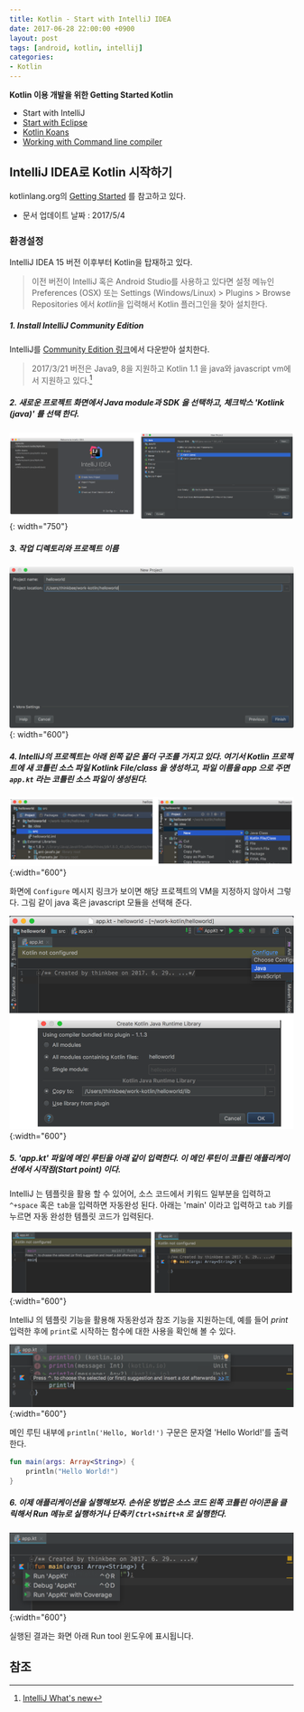 ```yaml
---
title: Kotlin - Start with IntelliJ IDEA
date: 2017-06-28 22:00:00 +0900
layout: post
tags: [android, kotlin, intellij]
categories:
- Kotlin
---
```



**Kotlin 이용 개발을 위한 Getting Started Kotlin**

 - Start with IntelliJ
 - [Start with Eclipse](/kotlin/2017/06/29/tutorial-start-with-eclipse.html)
 - [Kotlin Koans](/kotlin/2017/06/29/tutorial-koans.html)
 - [Working with Command line compiler](/kotlin/2017/06/28/tutorial-commandline-tools.html)


## IntelliJ IDEA로 Kotlin 시작하기

kotlinlang.org의 [Getting Started](https://kotlinlang.org/docs/tutorials/getting-started.html) 를 참고하고 있다.
 - 문서 업데이트 날짜 : 2017/5/4


### 환경설정

IntelliJ IDEA 15 버전 이후부터 Kotlin을 탑재하고 있다.

> 이전 버전이 IntelliJ 혹은 Android Studio를 사용하고 있다면 설정 메뉴인 Preferences (OSX) 또는 Settings (Windows/Linux) > Plugins > Browse Repositories 에서 *kotlin*을 입력해서 Kotlin 플러그인을 찾아 설치한다.

##### 1. Install IntelliJ Community Edition

IntelliJ를 [Community Edition 링크](http://www.jetbrains.com/idea/download/index.html)에서 다운받아 설치한다.

> 2017/3/21 버전은 Java9, 8을 지원하고 Kotlin 1.1 을 java와 javascript vm에서 지원하고 있다.[^2]


##### 2. 새로운 프로젝트 화면에서 Java module과 SDK 을 선택하고, 체크박스 'Kotlink (java)' 를 선택 한다.

![](/images/kotlin/intellij-new-prj.png){: width="750"}


##### 3. 작업 디렉토리와 프로젝트 이름

![](/images/kotlin/intellij-new-prj-03.png){: width="600"}


##### 4. IntelliJ의 프로젝트는 아래 왼쪽 같은 폴더 구조를 가지고 있다. 여기서 Kotlin 프로젝트에 새 코틀린 소스 파일 **Kotlink File/class** 을 생성하고,  파일 이름을 *app* 으로 주면 `app.kt` 라는 코틀린 소스 파일이 생성된다.

![New Source](/images/kotlin/intellij-new-prj-new-source.png){:width="600"}

화면에 `Configure` 메시지 링크가 보이면 해당 프로젝트의 VM을 지정하지 않아서 그렇다. 그림 같이 java 혹은 javascript 모듈을 선택해 준다.

![Project configure](/images/kotlin/intellij-new-prj-java.png){:width="600"}


##### 5. 'app.kt' 파일에 메인 루틴을 아래 같이 입력한다. 이 메인 루틴이 코틀린 애플리케이션에서 시작점(Start point) 이다. 

IntelliJ 는 템플릿을 활용 할 수 있어어, 소스 코드에서 키워드 일부분을 입력하고 `^+space` 혹은 `tab`을 입력하면 자동완성 된다. 아래는 'main' 이라고 입력하고 `tab` 키를 누르면 자동 완성한 템플릿 코드가 입력된다.

![main template](/images/kotlin/intellij-new-prj-main.png){:width="600"}


IntelliJ 의 템플릿 기능을 활용해 자동완성과 참조 기능을 지원하는데, 예를 들어 *print* 입력한 후에 `print`로 시작하는 함수에 대한 사용을 확인해 볼 수 있다.

![Autocompletion](/images/kotlin/intellij-new-prj-println-template.png){:width="600"}

메인 루틴 내부에 `println('Hello, World!')` 구문은 문자열 'Hello World!'를 출력한다.

```kotlin
fun main(args: Array<String>) {
    println("Hello World!")
}
```


##### 6. 이제 애플리케이션을 실행해보자. 손쉬운 방법은 소스 코드 왼쪽 코틀린 아이콘을 클릭해서 Run 메뉴로 실행하거나 단축키 `Ctrl+Shift+R` 로 실행한다.

![Run project](/images/kotlin/intellij-new-prj-run.png){:width="600"}

실행된 결과는 화면 아래 Run tool 윈도우에 표시됩니다.


## 참조

[^2]: [IntelliJ What's new](https://www.jetbrains.com/idea/whatsnew/)

